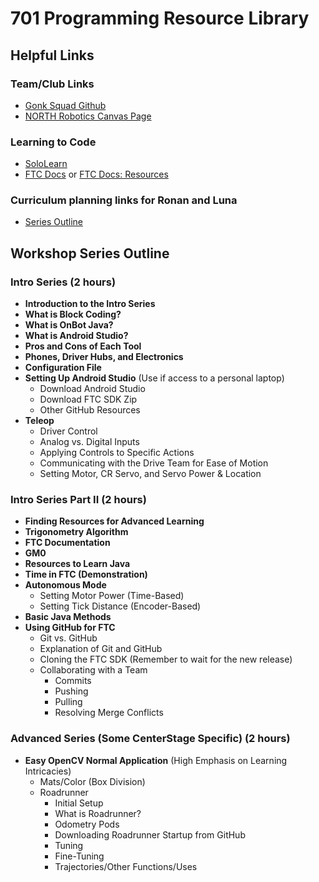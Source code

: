 # 701 Programming Resource Library
## Helpful Links
### Team/Club Links
- [Gonk Squad Github](https://github.com/gonksquad)
- [NORTH Robotics Canvas Page](https://nksd.instructure.com/courses/9341)

### Learning to Code
- [SoloLearn](https://www.sololearn.com/en/)
- [FTC Docs](https://ftc-docs.firstinspires.org/en/latest/) or [FTC Docs: Resources](https://ftc-docs.firstinspires.org/en/latest/programming_resources/index.html)

### Curriculum planning links for Ronan and Luna
- [Series Outline](https://docs.google.com/document/d/1hlqY7KVbKZmHbv7WCP97T-UFN1xL9rFBbYAmcl71cbc/edit)

## Workshop Series Outline
### Intro Series (2 hours)

- **Introduction to the Intro Series**
- **What is Block Coding?**
- **What is OnBot Java?**
- **What is Android Studio?**
- **Pros and Cons of Each Tool**
- **Phones, Driver Hubs, and Electronics**
- **Configuration File**
- **Setting Up Android Studio** (Use if access to a personal laptop)
  - Download Android Studio
  - Download FTC SDK Zip
  - Other GitHub Resources
- **Teleop**
  - Driver Control
  - Analog vs. Digital Inputs
  - Applying Controls to Specific Actions
  - Communicating with the Drive Team for Ease of Motion
  - Setting Motor, CR Servo, and Servo Power & Location

### Intro Series Part II (2 hours)

- **Finding Resources for Advanced Learning**
- **Trigonometry Algorithm**
- **FTC Documentation**
- **GM0**
- **Resources to Learn Java**
- **Time in FTC (Demonstration)**
- **Autonomous Mode**
  - Setting Motor Power (Time-Based)
  - Setting Tick Distance (Encoder-Based)
- **Basic Java Methods**
- **Using GitHub for FTC**
  - Git vs. GitHub
  - Explanation of Git and GitHub
  - Cloning the FTC SDK (Remember to wait for the new release)
  - Collaborating with a Team
    - Commits
    - Pushing
    - Pulling
    - Resolving Merge Conflicts

### Advanced Series (Some CenterStage Specific) (2 hours)

- **Easy OpenCV Normal Application** (High Emphasis on Learning Intricacies)
  - Mats/Color (Box Division)
  - Roadrunner
    - Initial Setup
    - What is Roadrunner?
    - Odometry Pods
    - Downloading Roadrunner Startup from GitHub
    - Tuning
    - Fine-Tuning
    - Trajectories/Other Functions/Uses
